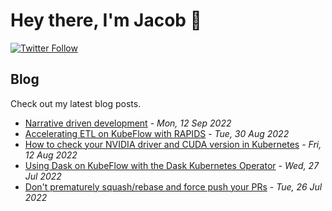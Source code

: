 # Hey there, I'm Jacob 👋
[![Twitter Follow](https://img.shields.io/twitter/follow/_jacobtomlinson?style=social)](https://twitter.com/_jacobtomlinson)

## Blog

Check out my latest blog posts.

- [Narrative driven development](https://jacobtomlinson.dev/posts/2022/narrative-driven-development/) - *Mon, 12 Sep 2022*
- [Accelerating ETL on KubeFlow with RAPIDS](https://jacobtomlinson.dev/posts/2022/accelerating-etl-on-kubeflow-with-rapids/) - *Tue, 30 Aug 2022*
- [How to check your NVIDIA driver and CUDA version in Kubernetes](https://jacobtomlinson.dev/posts/2022/how-to-check-your-nvidia-driver-and-cuda-version-in-kubernetes/) - *Fri, 12 Aug 2022*
- [Using Dask on KubeFlow with the Dask Kubernetes Operator](https://jacobtomlinson.dev/posts/2022/using-dask-on-kubeflow-with-the-dask-kubernetes-operator/) - *Wed, 27 Jul 2022*
- [Don't prematurely squash/rebase and force push your PRs](https://jacobtomlinson.dev/posts/2022/dont-prematurely-squash/rebase-and-force-push-your-prs/) - *Tue, 26 Jul 2022*

